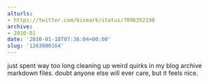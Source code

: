 ```yaml
---
alturls:
- https://twitter.com/bismark/status/7896352198
archive:
- 2010-01
date: '2010-01-18T07:36:04+00:00'
slug: '1263800164'
---
```


just spent way too long cleaning up
weird quirks in my blog archive markdown files. doubt anyone else will ever care, but it feels nice.

